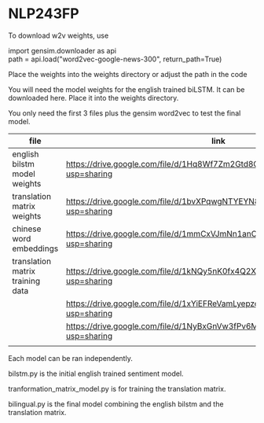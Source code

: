 # NLP243FP
To download w2v weights, use 

import gensim.downloader as api \
path = api.load("word2vec-google-news-300", return_path=True)

Place the weights into the weights directory or adjust
the path in the code

You will need the model weights for the english trained biLSTM.
It can be downloaded here. 
Place it into the weights directory.

You only need the first 3 files plus the gensim word2vec to test the final model.

| file                             | link                                                                               | dir     |
|----------------------------------|------------------------------------------------------------------------------------|---------|
| english bilstm model weights     | https://drive.google.com/file/d/1Hq8Wf7Zm2Gtd8OSI4Y7wzcWFAsmtpT-x/view?usp=sharing | weights |
| translation matrix weights       | https://drive.google.com/file/d/1bvXPqwgNTYEYN8ZwSOpvYJB6TcfHkEaR/view?usp=sharing | weights |
| chinese word embeddings          | https://drive.google.com/file/d/1mmCxVJmNn1anONrPS1fEKNSdmIgNt5K_/view?usp=sharing | weights |
| translation matrix training data | https://drive.google.com/file/d/1kNQy5nK0fx4Q2XKPFqSW9IoJLGIjj0Nz/view?usp=sharing | data    |
|                                  | https://drive.google.com/file/d/1xYiEFReVamLyepzdFDc6IiSOqn5aJ-xq/view?usp=sharing | data    |
|                                  | https://drive.google.com/file/d/1NyBxGnVw3fPv6M84yMIzpoEg9bhP_K7Z/view?usp=sharing | data    |
|                                  |                                                                                    |         |


Each model can be ran independently. 

bilstm.py is the initial english trained sentiment model.

tranformation_matrix_model.py is for training the translation matrix.

bilingual.py is the final model combining the english bilstm and the translation matrix.
